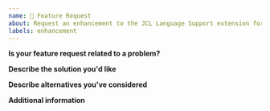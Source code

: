 ```yaml
---
name: 🎉 Feature Request
about: Request an enhancement to the JCL Language Support extension for VS Code
labels: enhancement
---
```


**Is your feature request related to a problem?**
<!-- Provide a clear and concise description of what the problem is, e.g. I'm always frustrated when [...] -->

**Describe the solution you'd like**
<!-- A clear and concise description of what you want to happen. -->

**Describe alternatives you've considered**
<!-- A clear and concise description of any alternative solutions or features you've considered. -->

**Additional information**
<!-- Add any other information or screenshots related to the feature request here. -->
